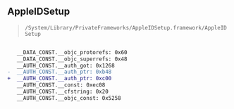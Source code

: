 ## AppleIDSetup

> `/System/Library/PrivateFrameworks/AppleIDSetup.framework/AppleIDSetup`

```diff

   __DATA_CONST.__objc_protorefs: 0x60
   __DATA_CONST.__objc_superrefs: 0x48
   __AUTH_CONST.__auth_got: 0x1268
-  __AUTH_CONST.__auth_ptr: 0xb48
+  __AUTH_CONST.__auth_ptr: 0xc00
   __AUTH_CONST.__const: 0xec08
   __AUTH_CONST.__cfstring: 0x20
   __AUTH_CONST.__objc_const: 0x5258

```
